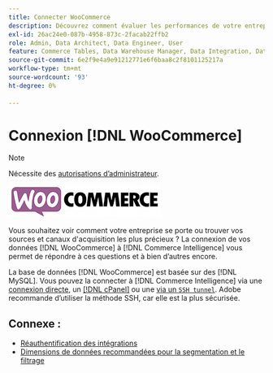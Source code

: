```yaml
---
title: Connecter WooCommerce
description: Découvrez comment évaluer les performances de votre entreprise ou comment trouver vos sources et canaux d’acquisition les plus précieux.
exl-id: 26ac24e0-087b-4958-873c-2facab22ffb2
role: Admin, Data Architect, Data Engineer, User
feature: Commerce Tables, Data Warehouse Manager, Data Integration, Data Import/Export
source-git-commit: 6e2f9e4a9e91212771e6f6baa8c2f8101125217a
workflow-type: tm+mt
source-wordcount: '93'
ht-degree: 0%

---
```


# Connexion [!DNL WooCommerce]

>[!NOTE]
>
>Nécessite des [autorisations d’administrateur](../../../administrator/user-management/user-management.md).

![](../../../assets/WooCommerce-Logo.jpg)

Vous souhaitez voir comment votre entreprise se porte ou trouver vos sources et canaux d&#39;acquisition les plus précieux ? La connexion de vos données [!DNL WooCommerce] à [!DNL Commerce Intelligence] vous permet de répondre à ces questions et à bien d’autres encore.

La base de données [!DNL WooCommerce] est basée sur des [!DNL MySQL]. Vous pouvez la connecter à [!DNL Commerce Intelligence] via une [connexion directe](../integrations/mysql-via-a-direct-connection.md), un [[!DNL cPanel]](../integrations/mysql-via-cpanel.md) ou une [via un `SSH tunnel`](../integrations/mysql-via-ssh-tunnel.md). Adobe recommande d’utiliser la méthode SSH, car elle est la plus sécurisée.

## Connexe :

* [Réauthentification des intégrations](https://experienceleague.adobe.com/docs/commerce-knowledge-base/kb/how-to/mbi-reauthenticating-integrations.html?lang=fr)
* [Dimensions de données recommandées pour la segmentation et le filtrage](../../../best-practices/segment-filter.md)
